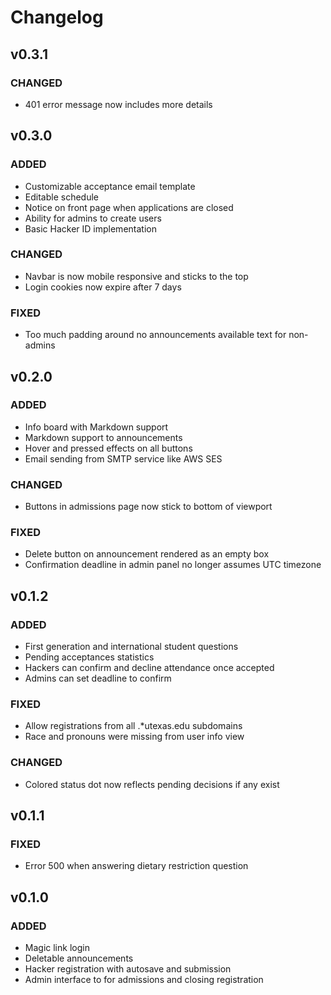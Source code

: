 # Changelog

## v0.3.1

### CHANGED

- 401 error message now includes more details

## v0.3.0

### ADDED

- Customizable acceptance email template
- Editable schedule
- Notice on front page when applications are closed
- Ability for admins to create users
- Basic Hacker ID implementation

### CHANGED

- Navbar is now mobile responsive and sticks to the top
- Login cookies now expire after 7 days

### FIXED

- Too much padding around no announcements available text for non-admins

## v0.2.0

### ADDED

- Info board with Markdown support
- Markdown support to announcements
- Hover and pressed effects on all buttons
- Email sending from SMTP service like AWS SES

### CHANGED

- Buttons in admissions page now stick to bottom of viewport

### FIXED

- Delete button on announcement rendered as an empty box
- Confirmation deadline in admin panel no longer assumes UTC timezone

## v0.1.2

### ADDED

- First generation and international student questions
- Pending acceptances statistics
- Hackers can confirm and decline attendance once accepted
- Admins can set deadline to confirm

### FIXED

- Allow registrations from all .\*utexas.edu subdomains
- Race and pronouns were missing from user info view

### CHANGED

- Colored status dot now reflects pending decisions if any exist

## v0.1.1

### FIXED

- Error 500 when answering dietary restriction question

## v0.1.0

### ADDED

- Magic link login
- Deletable announcements
- Hacker registration with autosave and submission
- Admin interface to for admissions and closing registration
